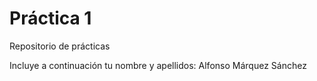 # Práctica 1
Repositorio de prácticas

Incluye a continuación tu nombre y apellidos: Alfonso Márquez Sánchez

